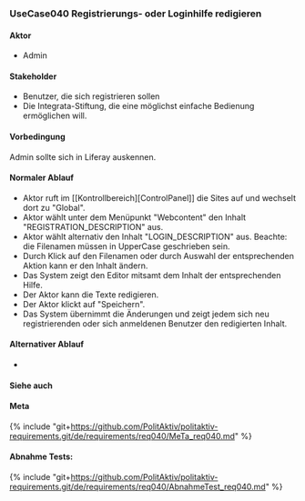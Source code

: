 
### UseCase040 Registrierungs- oder Loginhilfe redigieren

#### Aktor
 * Admin


#### Stakeholder
 * Benutzer, die sich registrieren sollen
 * Die Integrata-Stiftung, die eine möglichst einfache Bedienung ermöglichen will.


#### Vorbedingung
Admin sollte sich in Liferay auskennen.


#### Normaler Ablauf
 * Aktor ruft im [[Kontrollbereich][ControlPanel]] die Sites auf und wechselt dort zu "Global".
 * Aktor wählt unter dem Menüpunkt "Webcontent" den Inhalt "REGISTRATION_DESCRIPTION" aus.
 * Aktor wählt alternativ den Inhalt "LOGIN_DESCRIPTION" aus. Beachte: die Filenamen müssen in UpperCase geschrieben sein.
 * Durch Klick auf den Filenamen oder durch Auswahl der entsprechenden Aktion kann er den Inhalt ändern.
 * Das System zeigt den Editor mitsamt dem Inhalt der entsprechenden Hilfe.
 * Der Aktor kann die Texte redigieren.
 * Der Aktor klickt auf "Speichern".
 * Das System übernimmt die Änderungen und zeigt jedem sich neu registrierenden oder sich anmeldenen Benutzer den redigierten Inhalt.


#### Alternativer Ablauf
 * 


#### Siehe auch

#### Meta
{% include "git+https://github.com/PolitAktiv/politaktiv-requirements.git/de/requirements/req040/MeTa_req040.md" %} 


#### Abnahme Tests:
{% include "git+https://github.com/PolitAktiv/politaktiv-requirements.git/de/requirements/req040/AbnahmeTest_req040.md" %} 
